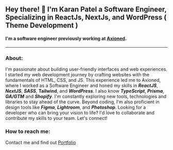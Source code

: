 ## Hey there! 👋 I'm Karan Patel a Software Engineer, Specializing in ReactJs, NextJs, and WordPress ( Theme Development )

#### I'm a software engineer previously working at [Axioned](https://axioned.com/).

---

### **About:**
I'm passionate about building user-friendly interfaces and web experiences. I started my web development journey by crafting websites with the fundamentals of HTML, CSS, and JS. This experience led me to Axioned, where I worked as a Software Engineer and honed my skills in **_ReactJS_**, **_NextJS_**, **_SASS_**, **Tailwind**, and **_WordPress_**. I also know **_TypeScript_**, **_Prisma_**, **_GA/GTM_** and **_Shopify_**. I'm constantly exploring new tools, technologies and libraries to stay ahead of the curve. Beyond coding, I'm also proficient in design tools like **_Figma_**, **_Lightroom_**, and **_Photoshop_**. Looking for a developer who can bring your vision to life? I'd love to collaborate and contribute my skills to your team. Let's connect!

### **How to reach me:**

Contact me and find out [Portfolio](https://karanp.vercel.app/)
<!--
**iamkaranpatel/iamkaranpatel** is a ✨ _special_ ✨ repository because its `README.md` (this file) appears on your GitHub profile.

Here are some ideas to get you started:

- 🔭 I’m currently working on ...
- 🌱 I’m currently learning ...
- 👯 I’m looking to collaborate on ...
- 🤔 I’m looking for help with ...
- 💬 Ask me about ...
- 📫 How to reach me: ...
- 😄 Pronouns: ...
- ⚡ Fun fact: ...
-->
